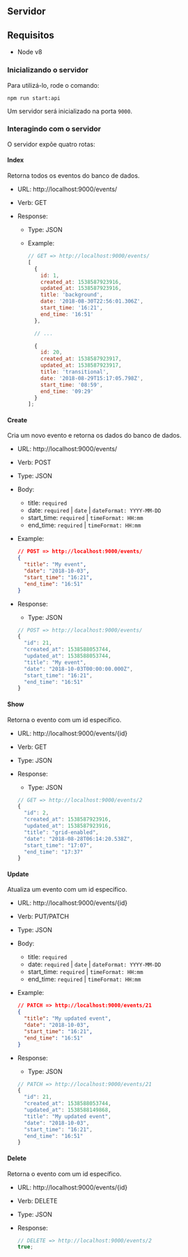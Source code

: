 ## Servidor

## Requisitos

- Node v8

### Inicializando o servidor

Para utilizá-lo, rode o comando:

```
npm run start:api
```

Um servidor será inicializado na porta `9000`.

### Interagindo com o servidor

O servidor expõe quatro rotas:

#### Index

Retorna todos os eventos do banco de dados.

- URL: http://localhost:9000/events/
- Verb: GET
- Response:

  - Type: JSON
  - Example:

    ```js
    // GET => http://localhost:9000/events/
    [
      {
        id: 1,
        created_at: 1538587923916,
        updated_at: 1538587923916,
        title: 'background',
        date: '2018-08-30T22:56:01.306Z',
        start_time: '16:21',
        end_time: '16:51'
      },

      // ...

      {
        id: 20,
        created_at: 1538587923917,
        updated_at: 1538587923917,
        title: 'transitional',
        date: '2018-08-29T15:17:05.798Z',
        start_time: '08:59',
        end_time: '09:29'
      }
    ];
    ```

#### Create

Cria um novo evento e retorna os dados do banco de dados.

- URL: http://localhost:9000/events/
- Verb: POST
- Type: JSON
- Body:
  - title: `required`
  - date: `required` | `date` | `dateFormat: YYYY-MM-DD`
  - start_time: `required` | `timeFormat: HH:mm`
  - end_time: `required` | `timeFormat: HH:mm`
- Example:

  ```json
  // POST => http://localhost:9000/events/
  {
    "title": "My event",
    "date": "2018-10-03",
    "start_time": "16:21",
    "end_time": "16:51"
  }
  ```

- Response:

  - Type: JSON

  ```js
  // POST => http://localhost:9000/events/
  {
    "id": 21,
    "created_at": 1538588053744,
    "updated_at": 1538588053744,
    "title": "My event",
    "date": "2018-10-03T00:00:00.000Z",
    "start_time": "16:21",
    "end_time": "16:51"
  }
  ```

#### Show

Retorna o evento com um id específico.

- URL: http://localhost:9000/events/{id}
- Verb: GET
- Type: JSON

- Response:

  - Type: JSON

  ```js
  // GET => http://localhost:9000/events/2
  {
    "id": 2,
    "created_at": 1538587923916,
    "updated_at": 1538587923916,
    "title": "grid-enabled",
    "date": "2018-08-28T06:14:20.538Z",
    "start_time": "17:07",
    "end_time": "17:37"
  }
  ```

#### Update

Atualiza um evento com um id específico.

- URL: http://localhost:9000/events/{id}
- Verb: PUT/PATCH
- Type: JSON
- Body:

  - title: `required`
  - date: `required` | `date` | `dateFormat: YYYY-MM-DD`
  - start_time: `required` | `timeFormat: HH:mm`
  - end_time: `required` | `timeFormat: HH:mm`

- Example:

  ```json
  // PATCH => http://localhost:9000/events/21
  {
    "title": "My updated event",
    "date": "2018-10-03",
    "start_time": "16:21",
    "end_time": "16:51"
  }
  ```

- Response:

  - Type: JSON

  ```js
  // PATCH => http://localhost:9000/events/21
  {
    "id": 21,
    "created_at": 1538588053744,
    "updated_at": 1538588149868,
    "title": "My updated event",
    "date": "2018-10-03",
    "start_time": "16:21",
    "end_time": "16:51"
  }
  ```

#### Delete

Retorna o evento com um id específico.

- URL: http://localhost:9000/events/{id}
- Verb: DELETE
- Type: JSON

- Response:
  ```js
  // DELETE => http://localhost:9000/events/2
  true;
  ```
